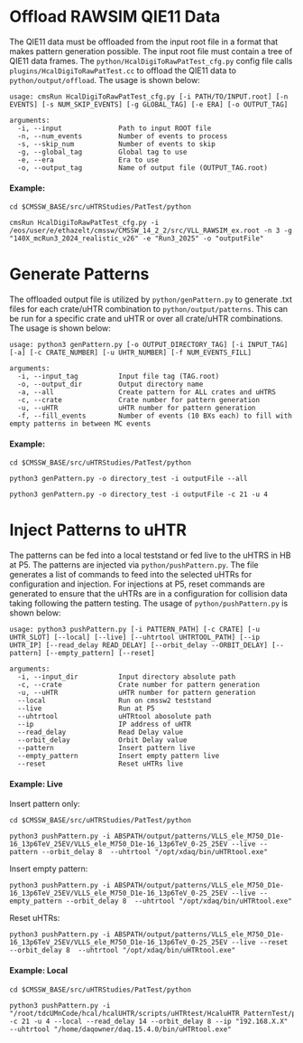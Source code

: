 # Offload RAWSIM QIE11 Data 
The QIE11 data must be offloaded from the input root file in a format that makes pattern generation possible. The input root file must contain a tree of QIE11 data frames. The `python/HcalDigiToRawPatTest_cfg.py` config file calls `plugins/HcalDigiToRawPatTest.cc` to offload the QIE11 data to `python/output/offload`. The usage is shown below:
 
    usage: cmsRun HcalDigiToRawPatTest_cfg.py [-i PATH/TO/INPUT.root] [-n EVENTS] [-s NUM_SKIP_EVENTS] [-g GLOBAL_TAG] [-e ERA] [-o OUTPUT_TAG]

    arguments:
      -i, --input              Path to input ROOT file
      -n, --num_events         Number of events to process
      -s, --skip_num           Number of events to skip
      -g, --global_tag         Global tag to use
      -e, --era                Era to use
      -o, --output_tag         Name of output file (OUTPUT_TAG.root)

#### Example:

    cd $CMSSW_BASE/src/uHTRStudies/PatTest/python

    cmsRun HcalDigiToRawPatTest_cfg.py -i /eos/user/e/ethazelt/cmssw/CMSSW_14_2_2/src/VLL_RAWSIM_ex.root -n 3 -g "140X_mcRun3_2024_realistic_v26" -e "Run3_2025" -o "outputFile"

# Generate Patterns
The offloaded output file is utilized by `python/genPattern.py` to generate .txt files for each crate/uHTR combination to `python/output/patterns`. This can be run for a specific crate and uHTR or over all crate/uHTR combinations. The usage is shown below:

    usage: python3 genPattern.py [-o OUTPUT_DIRECTORY_TAG] [-i INPUT_TAG] [-a] [-c CRATE_NUMBER] [-u UHTR_NUMBER] [-f NUM_EVENTS_FILL]

    arguments:
      -i, --input_tag          Input file tag (TAG.root)
      -o, --output_dir         Output directory name 
      -a, --all                Create pattern for ALL crates and uHTRS
      -c, --crate              Crate number for pattern generation
      -u, --uHTR               uHTR number for pattern generation
      -f, --fill_events        Number of events (10 BXs each) to fill with empty patterns in between MC events

#### Example:

    cd $CMSSW_BASE/src/uHTRStudies/PatTest/python
    
    python3 genPattern.py -o directory_test -i outputFile --all

    python3 genPattern.py -o directory_test -i outputFile -c 21 -u 4

# Inject Patterns to uHTR
The patterns can be fed into a local teststand or fed live to the uHTRS in HB at P5. The patterns are injected via `python/pushPattern.py`. The file generates a list of commands to feed into the selected uHTRs for configuration and injection. For injections at P5, reset commands are generated to ensure that the uHTRs are in a configuration for collision data taking following the pattern testing. The usage of `python/pushPattern.py` is shown below:

    usage: python3 pushPattern.py [-i PATTERN_PATH] [-c CRATE] [-u UHTR_SLOT] [--local] [--live] [--uhtrtool UHTRTOOL_PATH] [--ip UHTR_IP] [--read_delay READ_DELAY] [--orbit_delay --ORBIT_DELAY] [--pattern] [--empty_pattern] [--reset]

    arguments:
      -i, --input_dir          Input directory absolute path
      -c, --crate              Crate number for pattern generation
      -u, --uHTR               uHTR number for pattern generation
      --local                  Run on cmssw2 teststand
      --live                   Run at P5
      --uhtrtool               uHTRtool abosolute path
      --ip                     IP address of uHTR
      --read_delay             Read Delay value
      --orbit_delay            Orbit Delay value
      --pattern                Insert pattern live
      --empty_pattern          Insert empty pattern live
      --reset                  Reset uHTRs live

#### Example: Live

Insert pattern only:

    cd $CMSSW_BASE/src/uHTRStudies/PatTest/python

    python3 pushPattern.py -i ABSPATH/output/patterns/VLLS_ele_M750_D1e-16_13p6TeV_25EV/VLLS_ele_M750_D1e-16_13p6TeV_0-25_25EV --live --pattern --orbit_delay 8  --uhtrtool "/opt/xdaq/bin/uHTRtool.exe"

Insert empty pattern:

    python3 pushPattern.py -i ABSPATH/output/patterns/VLLS_ele_M750_D1e-16_13p6TeV_25EV/VLLS_ele_M750_D1e-16_13p6TeV_0-25_25EV --live --empty_pattern --orbit_delay 8  --uhtrtool "/opt/xdaq/bin/uHTRtool.exe"

Reset uHTRs:

    python3 pushPattern.py -i ABSPATH/output/patterns/VLLS_ele_M750_D1e-16_13p6TeV_25EV/VLLS_ele_M750_D1e-16_13p6TeV_0-25_25EV --live --reset --orbit_delay 8  --uhtrtool "/opt/xdaq/bin/uHTRtool.exe"


#### Example: Local

    cd $CMSSW_BASE/src/uHTRStudies/PatTest/python

    python3 pushPattern.py -i "/root/tdcUMnCode/hcal/hcalUHTR/scripts/uHTRtest/HcaluHTR_PatternTest/python/output/patterns/directory_test" -c 21 -u 4 --local --read_delay 14 --orbit_delay 8 --ip "192.168.X.X" --uhtrtool "/home/daqowner/daq.15.4.0/bin/uHTRtool.exe"
    
